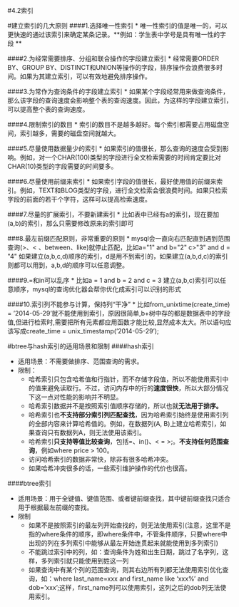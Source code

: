 #4.2索引

#建立索引的几大原则
####1.选择唯一性索引
    * 唯一性索引的值是唯一的，可以更快速的通过该索引来确定某条记录。**例如：学生表中学号是具有唯一性的字段 **
    
####2.为经常需要排序、分组和联合操作的字段建立索引
    * 经常需要ORDER BY、GROUP BY、DISTINCT和UNION等操作的字段，排序操作会浪费很多时间。如果为其建立索引，可以有效地避免排序操作。
    
####3.为常作为查询条件的字段建立索引
    * 如果某个字段经常用来做查询条件，那么该字段的查询速度会影响整个表的查询速度。因此，为这样的字段建立索引，可以提高整个表的查询速度。

####4.限制索引的数目
    * 索引的数目不是越多越好。每个索引都需要占用磁盘空间，索引越多，需要的磁盘空间就越大。

####5.尽量使用数据量少的索引
    * 如果索引的值很长，那么查询的速度会受到影响。例如，对一个CHAR(100)类型的字段进行全文检索需要的时间肯定要比对CHAR(10)类型的字段需要的时间要多。

####6.尽量使用前缀来索引
    * 如果索引字段的值很长，最好使用值的前缀来索引。例如，TEXT和BLOG类型的字段，进行全文检索会很浪费时间。如果只检索字段的前面的若干个字符，这样可以提高检索速度。

####7.尽量的扩展索引，不要新建索引
    * 比如表中已经有a的索引，现在要加(a,b)的索引，那么只需要修改原来的索引即可
 
###8.最左前缀匹配原则，非常重要的原则
    * mysql会一直向右匹配直到遇到范围查询(>、< 、between、like)就停止匹配，比如a="1" and b="2" c>"3" and d = "4" 如果建立(a,b,c,d)顺序的索引，d是用不到索引的，如果建立(a,b,d,c)的索引则都可以用到，a,b,d的顺序可以任意调整。
    
####9.=和in可以乱序
    * 比如a = 1 and b = 2 and c = 3 建立(a,b,c)索引可以任意顺序，mysql的查询优化器会帮你优化成索引可以识别的形式

####10.索引列不能参与计算，保持列“干净”
    * 比如from_unixtime(create_time) = ’2014-05-29’就不能使用到索引，原因很简单,b+树中存的都是数据表中的字段值,但进行检索时,需要把所有元素都应用函数才能比较,显然成本太大。所以语句应该写成create_time = unix_timestamp(’2014-05-29’);
    
#btree与hash索引的适用场景和限制
####hash索引
* 适用场景：不需要做排序、范围查询的需求。
* 限制：
    * 哈希索引只包含哈希值和行指针，而不存储字段值，所以不能使用索引中的值来避免读取行。不过，访问内存中的行的**速度很快**，所以大部分情况下这一点对性能的影响并不明显。
    * 哈希索引数据并不是按照索引值顺序存储的，所以也就**无法用于排序。**
    * 哈希索引也**不支持部分索引列匹配查找**，因为哈希索引始终是使用索引列的全部内容来计算哈希值的。例如，在数据列(A, B)上建立哈希索引，如果查询只有数据列A，则无法使用该索引。
    * 哈希索引**只支持等值比较查询**，包括=、in()、< = >;。**不支持任何范围查询**，例如where price > 100。
    * 访问哈希索引的数据非常快，除非有很多哈希冲突。
    * 如果哈希冲突很多的话，一些索引维护操作的代价也很高。
    
####btree索引
* 适用场景：用于全键值、键值范围、或者键前缀查找，其中键前缀查找只适合用于根据最左前缀的查找。
* 限制
    * 如果不是按照索引的最左列开始查找的，则无法使用索引(注意，这里不是指的where条件的顺序，即where条件中，不管条件顺序，只要where中出现的列在多列索引中能够从最左开始连贯起来就能使用到多列索引)
    * 不能跳过索引中的列，如：查询条件为姓和出生日期，跳过了名字列，这样，多列索引就只能使用到姓这一列
    * 如果查询中有某个列的范围查询，则其右边所有列都无法使用索引优化查询，如：where last_name=xxx and first_name like ‘xxx%’ and dob=’xxx’;这样，first_name列可以使用索引，这列之后的dob列无法使用索引。

